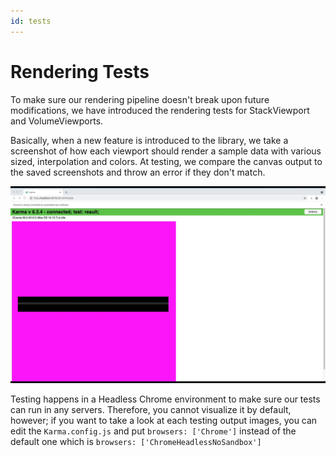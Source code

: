 ```yaml
---
id: tests
---
```


# Rendering Tests

To make sure our rendering pipeline doesn't break upon future modifications, we have
introduced the rendering tests for StackViewport and VolumeViewports.

Basically, when a new feature is introduced to the library, we take a screenshot of
how each viewport should render a sample data with various sized, interpolation and colors.
At testing, we compare the canvas output to the saved screenshots and throw an error if they don't match.

![renderingTests](../assets/tests.gif)

Testing happens in a Headless Chrome environment to make sure our tests can run in any servers. Therefore, you cannot visualize it by default,
however; if you want to take a look at each testing output images, you can edit the `Karma.config.js` and put
`browsers: ['Chrome']` instead of the default one which is `browsers: ['ChromeHeadlessNoSandbox']`
